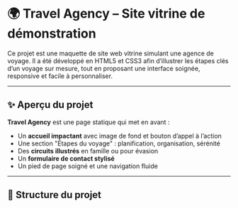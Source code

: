 # 🌍 Travel Agency – Site vitrine de démonstration

Ce projet est une maquette de site web vitrine simulant une agence de voyage. Il a été développé en HTML5 et CSS3 afin d’illustrer les étapes clés d’un voyage sur mesure, tout en proposant une interface soignée, responsive et facile à personnaliser.

---

## ✨ Aperçu du projet

**Travel Agency** est une page statique qui met en avant :

- Un **accueil impactant** avec image de fond et bouton d’appel à l’action
- Une section "Étapes du voyage" : planification, organisation, sérénité
- Des **circuits illustrés** en famille ou pour évasion
- Un **formulaire de contact stylisé**
- Un pied de page soigné et une navigation fluide

---

## 🧾 Structure du projet
